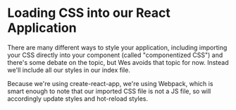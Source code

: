 # Loading CSS into our React Application

There are many different ways to style your application, including importing your CSS directly into your component (called "componentized CSS") and there's some debate on the topic, but Wes avoids that topic for now. Instead we'll include all our styles in our index file.

Because we're using create-react-app, we're using Webpack, which is smart enough to note that our imported CSS file is not a JS file, so will accordingly update styles and hot-reload styles.
